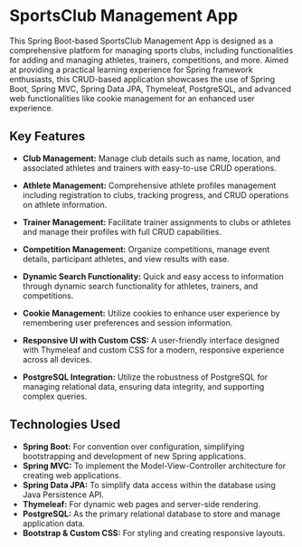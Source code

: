 # SportsClub Management App

This Spring Boot-based SportsClub Management App is designed as a comprehensive platform for managing sports clubs, including functionalities for adding and managing athletes, trainers, competitions, and more. Aimed at providing a practical learning experience for Spring framework enthusiasts, this CRUD-based application showcases the use of Spring Boot, Spring MVC, Spring Data JPA, Thymeleaf, PostgreSQL, and advanced web functionalities like cookie management for an enhanced user experience.

## Key Features

- **Club Management:**
  Manage club details such as name, location, and associated athletes and trainers with easy-to-use CRUD operations.

- **Athlete Management:**
  Comprehensive athlete profiles management including registration to clubs, tracking progress, and CRUD operations on athlete information.

- **Trainer Management:**
  Facilitate trainer assignments to clubs or athletes and manage their profiles with full CRUD capabilities.

- **Competition Management:**
  Organize competitions, manage event details, participant athletes, and view results with ease.

- **Dynamic Search Functionality:**
  Quick and easy access to information through dynamic search functionality for athletes, trainers, and competitions.

- **Cookie Management:**
  Utilize cookies to enhance user experience by remembering user preferences and session information.

- **Responsive UI with Custom CSS:**
  A user-friendly interface designed with Thymeleaf and custom CSS for a modern, responsive experience across all devices.

- **PostgreSQL Integration:**
  Utilize the robustness of PostgreSQL for managing relational data, ensuring data integrity, and supporting complex queries.

## Technologies Used

- **Spring Boot:** For convention over configuration, simplifying bootstrapping and development of new Spring applications.
- **Spring MVC:** To implement the Model-View-Controller architecture for creating web applications.
- **Spring Data JPA:** To simplify data access within the database using Java Persistence API.
- **Thymeleaf:** For dynamic web pages and server-side rendering.
- **PostgreSQL:** As the primary relational database to store and manage application data.
- **Bootstrap & Custom CSS:** For styling and creating responsive layouts.
